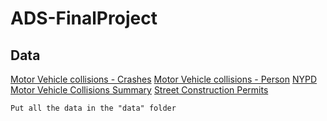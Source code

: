 # ADS-FinalProject
## Data
[Motor Vehicle collisions - Crashes](https://data.cityofnewyork.us/Public-Safety/Motor-Vehicle-Collisions-Crashes/h9gi-nx95)
[Motor Vehicle collisions - Person](https://data.cityofnewyork.us/Public-Safety/Motor-Vehicle-Collisions-Person/f55k-p6yu)
[NYPD Motor Vehicle Collisions Summary](https://data.cityofnewyork.us/NYC-BigApps/NYPD-Motor-Vehicle-Collisions-Summary/m666-sf2m)
[Street Construction Permits](https://data.cityofnewyork.us/Transportation/Street-Construction-Permits/tqtj-sjs8)
```
Put all the data in the "data" folder
```
